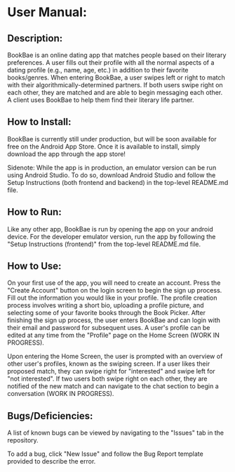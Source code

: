 # User Manual:

## Description:

BookBae is an online dating app that matches people based on their literary preferences. A user fills out their profile with all the normal aspects of a dating profile (e.g., name, age, etc.) in addition to their favorite books/genres. When entering BookBae, a user swipes left or right to match with their algorithmically-determined partners. If both users swipe right on each other, they are matched and are able to begin messaging each other. A client uses BookBae to help them find their literary life partner.

## How to Install: 

BookBae is currently still under production, but will be soon available for free on the Android App Store. Once it is available to install, simply download the app through the app store!

Sidenote: While the app is in production, an emulator version can be run using Android Studio. To do so, download Android Studio and follow the Setup Instructions (both frontend and backend) in the top-level README.md file. 

## How to Run:
Like any other app, BookBae is run by opening the app on your android device. For the developer emulator version, run the app by following the "Setup Instructions (frontend)" from the top-level README.md file. 

## How to Use:
On your first use of the app, you will need to create an account. Press the "Create Account" button on the login screen to begin the sign up process. Fill out the information you would like in your profile. The profile creation process involves writing a short bio, uploading a profile picture, and selecting some of your favorite books through the Book Picker. After finishing the sign up process, the user enters BookBae and can login with their email and password for subsequent uses. A user's profile can be edited at any time from the "Profile" page on the Home Screen (WORK IN PROGRESS). 

Upon entering the Home Screen, the user is prompted with an overview of other user's profiles, known as the swiping screen. If a user likes their proposed match, they can swipe right for "interested" and swipe left for "not interested". If two users both swipe right on each other, they are notified of the new match and can navigate to the chat section to begin a conversation (WORK IN PROGRESS).

## Bugs/Deficiencies:
A list of known bugs can be viewed by navigating to the "Issues" tab in the repository.

To add a bug, click "New Issue" and follow the Bug Report template provided to describe the error.


